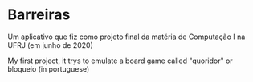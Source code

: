 # Barreiras
Um aplicativo que fiz como projeto final da matéria de Computação I na UFRJ (em junho de 2020)

My first project, it trys to emulate a board game called "quoridor" or bloqueio (in portuguese)
